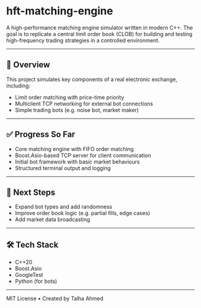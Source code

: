 # hft-matching-engine

A high-performance matching engine simulator written in modern C++. The goal is to replicate a central limit order book (CLOB) for building and testing high-frequency trading strategies in a controlled environment.

---

## 🚀 Overview

This project simulates key components of a real electronic exchange, including:

- Limit order matching with price-time priority
- Multiclient TCP networking for external bot connections
- Simple trading bots (e.g. noise bot, market maker)

---

## ✅ Progress So Far

- Core matching engine with FIFO order matching
- Boost.Asio-based TCP server for client communication
- Initial bot framework with basic market behaviours
- Structured terminal output and logging

---

## 🧭 Next Steps

- Expand bot types and add randomness
- Improve order book logic (e.g. partial fills, edge cases)
- Add market data broadcasting

---

## 🛠 Tech Stack

- C++20
- Boost.Asio
- GoogleTest
- Python (for bots)

---

MIT License • Created by Talha Ahmed
